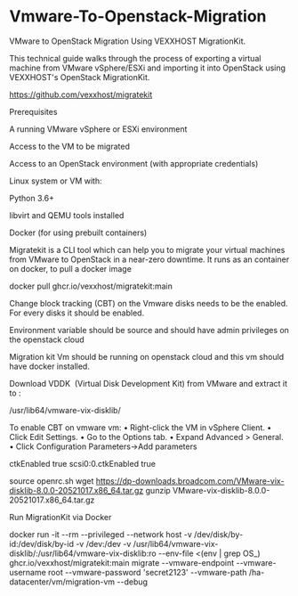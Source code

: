 # Vmware-To-Openstack-Migration

VMware to OpenStack Migration Using VEXXHOST MigrationKit.

This technical guide walks through the process of exporting a virtual machine from VMware vSphere/ESXi and importing it into OpenStack using VEXXHOST's OpenStack MigrationKit.

https://github.com/vexxhost/migratekit

Prerequisites

A running VMware vSphere or ESXi environment

Access to the VM to be migrated

Access to an OpenStack environment (with appropriate credentials)

Linux system or VM with:

Python 3.6+

libvirt and QEMU tools installed

Docker (for using prebuilt containers)

Migratekit is a CLI tool which can help you to migrate your virtual machines from VMware to OpenStack in a near-zero downtime. It runs as an container on docker, to pull a docker image 

docker pull ghcr.io/vexxhost/migratekit:main

Change block tracking (CBT) on the Vmware disks needs to be the enabled. For every disks it should be enabled.

Environment variable should be source and should have admin privileges on the openstack cloud

Migration kit Vm should be running on openstack cloud and this vm should have docker installed. 

Download VDDK  (Virtual Disk Development Kit) from VMware and extract it to :

/usr/lib64/vmware-vix-disklib/

To enable CBT on vmware vm:
•	Right-click the VM in vSphere Client.
•	Click Edit Settings.
•	Go to the Options tab.
•	Expand Advanced > General.
•	Click Configuration Parameters->Add parameters

ctkEnabled true
scsi0:0.ctkEnabled true

source openrc.sh
wget https://dp-downloads.broadcom.com/VMware-vix-disklib-8.0.0-20521017.x86_64.tar.gz
gunzip VMware-vix-disklib-8.0.0-20521017.x86_64.tar.gz

Run MigrationKit via Docker

docker run -it --rm --privileged   --network host -v /dev/disk/by-id:/dev/disk/by-id  -v /dev:/dev   -v /usr/lib64/vmware-vix-disklib/:/usr/lib64/vmware-vix-disklib:ro   --env-file <(env | grep OS_)   ghcr.io/vexxhost/migratekit:main   migrate    --vmware-endpoint <ip address> --vmware-username root --vmware-password 'secret2123'   --vmware-path /ha-datacenter/vm/migration-vm --debug
